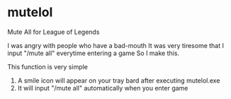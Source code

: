 # mutelol
Mute All for League of Legends

I was angry with people who have a bad-mouth
It was very tiresome that I input "/mute all" everytime entering a game
So I make this.

This function is very simple
1. A smile icon will appear on your tray bard after executing mutelol.exe
2. It will input "/mute all" automatically when you enter game

